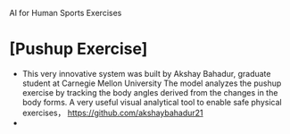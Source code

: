 AI for Human Sports Exercises

# [Pushup Exercise]
+ This very innovative system was built by Akshay Bahadur, graduate student at Carnegie Mellon University The model analyzes the pushup exercise by tracking the body angles derived from the changes in the body forms. A very useful visual analytical tool to enable safe physical exercises， https://github.com/akshaybahadur21
+ 
